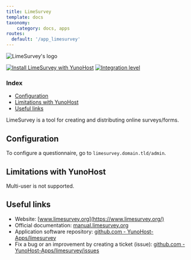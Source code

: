 ```yaml
---
title: LimeSurvey
template: docs
taxonomy:
    category: docs, apps
routes:
  default: '/app_limesurvey'
---
```


![LimeSurvey's logo](image://limesurvey_logo.svg?resize=,80)

[![Install LimeSurvey with YunoHost](https://install-app.yunohost.org/install-with-yunohost.png)](https://install-app.yunohost.org/?app=limesurvey) [![Integration level](https://dash.yunohost.org/integration/limesurvey.svg)](https://dash.yunohost.org/appci/app/limesurvey)

### Index

- [Configuration](#configuration)
- [Limitations with YunoHost](#limitations-with-yunohost)
- [Useful links](#useful-links)

LimeSurvey is a tool for creating and distributing online surveys/forms.

## Configuration

To configure a questionnaire, go to `limesurvey.domain.tld/admin`.

## Limitations with YunoHost

Multi-user is not supported.

## Useful links

+ Website: [www.limesurvey.org](https://www.limesurvey.org/)
+ Official documentation: [manual.limesurvey.org](https://manual.limesurvey.org/LimeSurvey_Manual)
+ Application software repository: [github.com - YunoHost-Apps/limesurvey](https://github.com/YunoHost-Apps/limesurvey_ynh)
+ Fix a bug or an improvement by creating a ticket (issue): [github.com - YunoHost-Apps/limesurvey/issues](https://github.com/YunoHost-Apps/limesurvey_ynh/issues)
